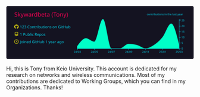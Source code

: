 [![](https://raw.githubusercontent.com/Skywardbeta/Skywardbeta/master/profile-summary-card-output/2077/0-profile-details.svg)](https://github.com/vn7n24fzkq/github-profile-summary-cards)

Hi, this is Tony from Keio University. This account is dedicated for my research on networks and wireless communications. Most of my contributions are dedicated to Working Groups, which you can find in my Organizations. Thanks!
